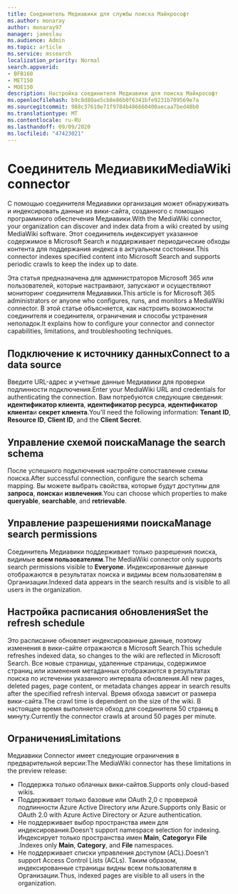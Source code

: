 ```yaml
---
title: Соединитель Медиавики для службы поиска Майкрософт
ms.author: monaray
author: monaray97
manager: jameslau
ms.audience: Admin
ms.topic: article
ms.service: mssearch
localization_priority: Normal
search.appverid:
- BFB160
- MET150
- MOE150
description: Настройка соединителя Медиавики для поиска Майкрософт
ms.openlocfilehash: b9c8d80ae5cb8e86b0f6341bfe9231b709569e7a
ms.sourcegitcommit: 988c37610e71f9784b486660400aecaa7bed40b0
ms.translationtype: MT
ms.contentlocale: ru-RU
ms.lasthandoff: 09/09/2020
ms.locfileid: "47423021"
---
```

# <a name="mediawiki-connector"></a><span data-ttu-id="812ce-103">Соединитель Медиавики</span><span class="sxs-lookup"><span data-stu-id="812ce-103">MediaWiki connector</span></span>

<span data-ttu-id="812ce-104">С помощью соединителя Медиавики организация может обнаруживать и индексировать данные из вики-сайта, созданного с помощью программного обеспечения Медиавики.</span><span class="sxs-lookup"><span data-stu-id="812ce-104">With the MediaWiki connector, your organization can discover and index data from a wiki created by using MediaWiki software.</span></span> <span data-ttu-id="812ce-105">Этот соединитель индексирует указанное содержимое в Microsoft Search и поддерживает периодические обходы контента для поддержания индекса в актуальном состоянии.</span><span class="sxs-lookup"><span data-stu-id="812ce-105">This connector indexes specified content into Microsoft Search and supports periodic crawls to keep the index up to date.</span></span>

<span data-ttu-id="812ce-106">Эта статья предназначена для администраторов Microsoft 365 или пользователей, которые настраивают, запускают и осуществляют мониторинг соединителя Медиавики.</span><span class="sxs-lookup"><span data-stu-id="812ce-106">This article is for Microsoft 365 administrators or anyone who configures, runs, and monitors a MediaWiki connector.</span></span> <span data-ttu-id="812ce-107">В этой статье объясняется, как настроить возможности соединителя и соединителя, ограничения и способы устранения неполадок.</span><span class="sxs-lookup"><span data-stu-id="812ce-107">It explains how to configure your connector and connector capabilities, limitations, and troubleshooting techniques.</span></span>

## <a name="connect-to-a-data-source"></a><span data-ttu-id="812ce-108">Подключение к источнику данных</span><span class="sxs-lookup"><span data-stu-id="812ce-108">Connect to a data source</span></span>

<span data-ttu-id="812ce-109">Введите URL-адрес и учетные данные Медиавики для проверки подлинности подключения.</span><span class="sxs-lookup"><span data-stu-id="812ce-109">Enter your MediaWiki URL and credentials for authenticating the connection.</span></span> <span data-ttu-id="812ce-110">Вам потребуются следующие сведения: **идентификатор клиента**, **идентификатор ресурса**, **идентификатор клиента**и **секрет клиента**.</span><span class="sxs-lookup"><span data-stu-id="812ce-110">You'll need the following information: **Tenant ID**, **Resource ID**, **Client ID**, and the **Client Secret**.</span></span>

## <a name="manage-the-search-schema"></a><span data-ttu-id="812ce-111">Управление схемой поиска</span><span class="sxs-lookup"><span data-stu-id="812ce-111">Manage the search schema</span></span>

<span data-ttu-id="812ce-112">После успешного подключения настройте сопоставление схемы поиска.</span><span class="sxs-lookup"><span data-stu-id="812ce-112">After successful connection, configure the search schema mapping.</span></span> <span data-ttu-id="812ce-113">Вы можете выбрать свойства, которые будут доступны для **запроса**, **поиска**и **извлечения**.</span><span class="sxs-lookup"><span data-stu-id="812ce-113">You can choose which properties to make **queryable**, **searchable**, and **retrievable**.</span></span>

## <a name="manage-search-permissions"></a><span data-ttu-id="812ce-114">Управление разрешениями поиска</span><span class="sxs-lookup"><span data-stu-id="812ce-114">Manage search permissions</span></span>

<span data-ttu-id="812ce-115">Соединитель Медиавики поддерживает только разрешения поиска, видимые **всем пользователям**.</span><span class="sxs-lookup"><span data-stu-id="812ce-115">The MediaWiki connector only supports search permissions visible to **Everyone**.</span></span> <span data-ttu-id="812ce-116">Индексированные данные отображаются в результатах поиска и видимы всем пользователям в Организации.</span><span class="sxs-lookup"><span data-stu-id="812ce-116">Indexed data appears in the search results and is visible to all users in the organization.</span></span>

## <a name="set-the-refresh-schedule"></a><span data-ttu-id="812ce-117">Настройка расписания обновления</span><span class="sxs-lookup"><span data-stu-id="812ce-117">Set the refresh schedule</span></span>

<span data-ttu-id="812ce-118">Это расписание обновляет индексированные данные, поэтому изменения в вики-сайте отражаются в Microsoft Search.</span><span class="sxs-lookup"><span data-stu-id="812ce-118">This schedule refreshes indexed data, so changes to the wiki are reflected in Microsoft Search.</span></span> <span data-ttu-id="812ce-119">Все новые страницы, удаленные страницы, содержимое страниц или изменения метаданных отображаются в результатах поиска по истечении указанного интервала обновления.</span><span class="sxs-lookup"><span data-stu-id="812ce-119">All new pages, deleted pages, page content, or metadata changes appear in search results after the specified refresh interval.</span></span> <span data-ttu-id="812ce-120">Время обхода зависит от размера вики-сайта.</span><span class="sxs-lookup"><span data-stu-id="812ce-120">The crawl time is dependent on the size of the wiki.</span></span> <span data-ttu-id="812ce-121">В настоящее время выполняется обход для соединителя 50 страниц в минуту.</span><span class="sxs-lookup"><span data-stu-id="812ce-121">Currently the connector crawls at around 50 pages per minute.</span></span>

## <a name="limitations"></a><span data-ttu-id="812ce-122">Ограничения</span><span class="sxs-lookup"><span data-stu-id="812ce-122">Limitations</span></span>

<span data-ttu-id="812ce-123">Медиавики Connector имеет следующие ограничения в предварительной версии:</span><span class="sxs-lookup"><span data-stu-id="812ce-123">The MediaWiki connector has these limitations in the preview release:</span></span>

* <span data-ttu-id="812ce-124">Поддержка только облачных вики-сайтов.</span><span class="sxs-lookup"><span data-stu-id="812ce-124">Supports only cloud-based wikis.</span></span>
* <span data-ttu-id="812ce-125">Поддерживает только базовые или OAuth 2,0 с проверкой подлинности Azure Active Directory или Azure.</span><span class="sxs-lookup"><span data-stu-id="812ce-125">Supports only Basic or OAuth 2.0 with Azure Active Directory or Azure authentication.</span></span>
* <span data-ttu-id="812ce-126">Не поддерживает выбор пространства имен для индексирования.</span><span class="sxs-lookup"><span data-stu-id="812ce-126">Doesn't support namespace selection for indexing.</span></span> <span data-ttu-id="812ce-127">Индексирует только пространства имен **Main**, **Category**и **File** .</span><span class="sxs-lookup"><span data-stu-id="812ce-127">Indexes only **Main**, **Category**, and **File** namespaces.</span></span>
* <span data-ttu-id="812ce-128">Не поддерживает списки управления доступом (ACL).</span><span class="sxs-lookup"><span data-stu-id="812ce-128">Doesn't support Access Control Lists (ACLs).</span></span> <span data-ttu-id="812ce-129">Таким образом, индексированные страницы видны всем пользователям в Организации.</span><span class="sxs-lookup"><span data-stu-id="812ce-129">Thus, indexed pages are visible to all users in the organization.</span></span>
